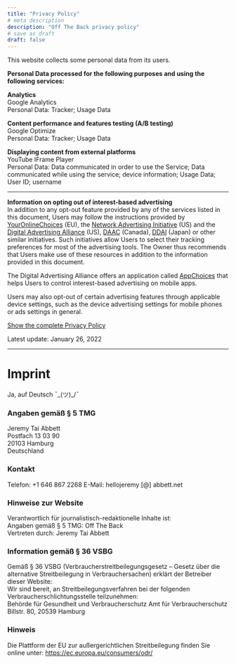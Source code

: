 ```yaml
---
title: "Privacy Policy"
# meta description
description: "Off The Back privacy policy"
# save as draft
draft: false
---
```


This website collects some personal data from its users. 


**Personal Data processed for the following purposes and using the following services:**


**Analytics**  
    Google Analytics  
    Personal Data: Tracker; Usage Data

**Content performance and features testing (A/B testing)**  
    Google Optimize  
    Personal Data: Tracker; Usage Data

**Displaying content from external platforms**  
YouTube IFrame Player  
Personal Data: Data communicated in order to use the Service; Data communicated while using the service; device information; Usage Data; User ID; username

---

**Information on opting out of interest-based advertising**  
In addition to any opt-out feature provided by any of the services listed in this document, Users may follow the instructions provided by [YourOnlineChoices](http://www.youronlinechoices.com/) (EU), the [Network Advertising Initiative](https://thenai.org/about-online-advertising/) (US) and the [Digital Advertising Alliance](https://www.aboutads.info/consumers/) (US), [DAAC](http://youradchoices.ca/understanding-online-advertising) (Canada), [DDAI](http://www.ddai.info/optout) (Japan) or other similar initiatives. Such initiatives allow Users to select their tracking preferences for most of the advertising tools. The Owner thus recommends that Users make use of these resources in addition to the information provided in this document.  

The Digital Advertising Alliance offers an application called [AppChoices](https://youradchoices.com/appchoices) that helps Users to control interest-based advertising on mobile apps.

Users may also opt-out of certain advertising features through applicable device settings, such as the device advertising settings for mobile phones or ads settings in general.


[Show the complete Privacy Policy](https://www.iubenda.com/privacy-policy/80476913/legal)

Latest update: January 26, 2022


---
<a id="Imprint"></a>

# Imprint
Ja, auf Deutsch ¯\_(ツ)_/¯

### Angaben gemäß § 5 TMG
Jeremy Tai Abbett  
Postfach 13 03 90  
20103 Hamburg  
Deutschland

### Kontakt   
Telefon: +1 646  867 2268 
E-Mail: hellojeremy [@] abbett.net

### Hinweise zur Website

Verantwortlich für journalistisch-redaktionelle Inhalte ist:  
Angaben gemäß § 5 TMG: Off The Back  
Vertreten durch: Jeremy Tai Abbett  

### Information gemäß § 36 VSBG
Gemäß § 36 VSBG (Verbraucherstreitbeilegungsgesetz – Gesetz über die alternative Streitbeilegung in Verbrauchersachen) erklärt der Betreiber dieser Website:  
Wir sind bereit, an Streitbeilegungsverfahren bei der folgenden Verbraucherschlichtungsstelle teilzunehmen:  
Behörde für Gesundheit und Verbraucherschutz Amt für Verbraucherschutz Billstr. 80, 20539 Hamburg  

### Hinweis
Die Plattform der EU zur außergerichtlichen Streitbeilegung finden Sie online unter: https://ec.europa.eu/consumers/odr/
